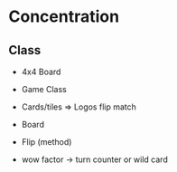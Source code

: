 # Concentration

## Class

- 4x4 Board
- Game Class
- Cards/tiles => Logos flip match
- Board 
- Flip (method)

- wow factor -> turn counter or wild card
